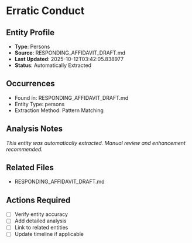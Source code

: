 # Erratic Conduct

## Entity Profile
- **Type**: Persons
- **Source**: RESPONDING_AFFIDAVIT_DRAFT.md
- **Last Updated**: 2025-10-12T03:42:05.838977
- **Status**: Automatically Extracted

## Occurrences
- Found in: RESPONDING_AFFIDAVIT_DRAFT.md
- Entity Type: persons
- Extraction Method: Pattern Matching

## Analysis Notes
*This entity was automatically extracted. Manual review and enhancement recommended.*

## Related Files
- RESPONDING_AFFIDAVIT_DRAFT.md

## Actions Required
- [ ] Verify entity accuracy
- [ ] Add detailed analysis
- [ ] Link to related entities
- [ ] Update timeline if applicable
